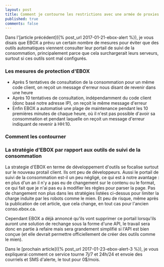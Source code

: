 ```yaml
---
layout: post
title: Comment je contourne les restrictions avec une armée de proxies
published: true
comments: false
---
```


Dans l'[article précédent]({% post_url 2017-01-21-ebox-alert %}), je vous disais que EBOX a prévu un certain nombre de mesures pour éviter que des outils automatiques viennent consulter leur portail de suivi de la consommation, principalement parce que cela surchargerait leurs serveurs, surtout si ces outils sont mal configurés.

### Les mesures de protection d'EBOX

* Après 5 tentatives de consultation de la consommation pour un même code client, on reçoit un message d'erreur nous disant de revenir dans une heure
* Après 10 tentatives de consultation, indépendamment du code client (donc basé notre adresse IP), on reçoit le même message d'erreur
* Enfin EBOX a automatisé une plage de maintenance pendant les 10 premières minutes de chaque heure, où il n'est pas possible d'avoir sa consommation et pendant laquelle on reçoit un message d'erreur indiquant de revenir à HH:10.

### Comment les contourner

### La stratégie d'EBOX par rapport aux outils de suivi de la consommation

La strategie d'EBOX en terme de développement d'outils se focalise surtout sur le nouveau protail client. Ils ont peu de développeurs. Aussi le portail de suivi de la consommation est-il un peu négligé, ce qui est à notre avantage : en plus d'un an il n'y a pas eu de changement sur le contenu ou le format, ce qui fait que je n'ai pas eu à modifier les règles pour parser la page. Pas de changement non plus dans les stratégies listées ci-dessus pour limiter la charge induite par les robots comme le mien. Et peu de risque, même après la publication de cet article, que cela change, en tout cas pour l'ancien conso.ebox.ca.

Cependant EBOX a déjà annoncé qu'ils vont supprimer ce portail lorsqu'ils auront une solution de rechange sous la forme d'une API, le travail sera donc en partie à refaire mais sera grandement simplifié si l'API est bien conçue (et elle devrait permettre officiellement de créer des outils comme le mien).

Dans le [prochain article]({% post_url 2017-01-23-ebox-alert-3 %}), je vous expliquerai comment ce service tourne 7j/7 et 24h/24 et envoie des courriels et SMS d'alerte, le tout pour 0$/mois.


[ebox-alert]: http://www.ebox-alert.ca "ebox-alert.ca"